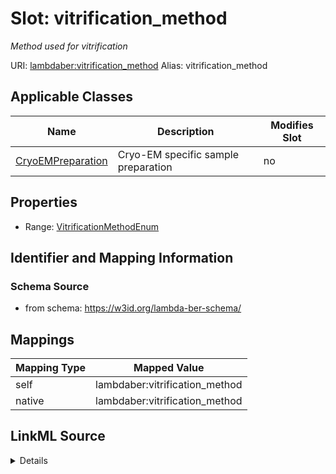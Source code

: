 

# Slot: vitrification_method 


_Method used for vitrification_





URI: [lambdaber:vitrification_method](https://w3id.org/lambda-ber-schema/vitrification_method)
Alias: vitrification_method

<!-- no inheritance hierarchy -->





## Applicable Classes

| Name | Description | Modifies Slot |
| --- | --- | --- |
| [CryoEMPreparation](CryoEMPreparation.md) | Cryo-EM specific sample preparation |  no  |






## Properties

* Range: [VitrificationMethodEnum](VitrificationMethodEnum.md)




## Identifier and Mapping Information






### Schema Source


* from schema: https://w3id.org/lambda-ber-schema/




## Mappings

| Mapping Type | Mapped Value |
| ---  | ---  |
| self | lambdaber:vitrification_method |
| native | lambdaber:vitrification_method |




## LinkML Source

<details>
```yaml
name: vitrification_method
description: Method used for vitrification
from_schema: https://w3id.org/lambda-ber-schema/
rank: 1000
alias: vitrification_method
owner: CryoEMPreparation
domain_of:
- CryoEMPreparation
range: VitrificationMethodEnum

```
</details>
